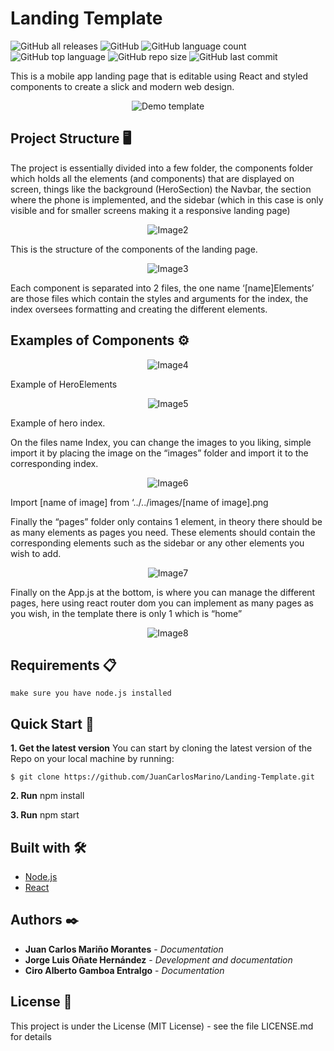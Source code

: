 # Landing Template

![GitHub all releases](https://img.shields.io/github/downloads/JuanCarlosMarino/Landing-Template/total)
![GitHub](https://img.shields.io/github/license/JuanCarlosMarino/Landing-Template)
![GitHub language count](https://img.shields.io/github/languages/count/JuanCarlosMarino/Landing-Template)
![GitHub top language](https://img.shields.io/github/languages/top/JuanCarlosMarino/Landing-Template)
![GitHub repo size](https://img.shields.io/github/repo-size/JuanCarlosMarino/Landing-Template)
![GitHub last commit](https://img.shields.io/github/last-commit/JuanCarlosMarino/Landing-Template)

This is a mobile app landing page that is editable using React and styled components to create a slick and modern web design.


<p align="center">
  <img src="/src/images/Demo.jpeg" alt="Demo template"/>
</p>

## Project Structure 🖥

The project is essentially divided into a few folder, the components folder which holds all the elements (and components) that are displayed on screen, things like the background (HeroSection) the Navbar, the section where the phone is implemented, and the sidebar (which in this case is only visible and for smaller screens making it a responsive landing page)

<p align="center">
  <img src="/src/images/Image2.jpg" alt="Image2"/>
</p>
This is the structure of the components of the landing page.

<p align="center">
  <img src="/src/images/Image3.jpg" alt="Image3"/>
</p>
Each component is separated into 2 files, the one name ‘[name]Elements’ are those files which contain the styles and arguments for the index, the index oversees formatting and creating the different elements.

## Examples of Components ⚙

<p align="center">
  <img src="/src/images/Image4.jpg" alt="Image4"/>
</p>

Example of HeroElements

<p align="center">
  <img src="/src/images/Image5.jpg" alt="Image5"/>
</p>

Example of hero index.

On the files name Index, you can change the images to you liking, simple import it by placing the image on the “images” folder and import it to the corresponding index.


<p align="center">
  <img src="/src/images/Image6.jpg" alt="Image6"/>
</p>
Import [name of image] from ‘../../images/[name of image].png

Finally the “pages” folder only contains 1 element, in theory there should be as many elements as pages you need. These elements should contain the corresponding elements such as the sidebar or any other elements you wish to add.
<p align="center">
  <img src="/src/images/Image7.jpg" alt="Image7"/>
</p>

Finally on the App.js at the bottom, is where you can manage the different pages, here using react router dom you can implement as many pages as you wish, in the template there is only 1 which is “home”

<p align="center">
  <img src="/src/images/Image8.jpg" alt="Image8"/>
</p>

## Requirements 📋

```
make sure you have node.js installed
```

## Quick Start 🚀

**1. Get the latest version**
You can start by cloning the latest version of the Repo on your local machine by running:

```
$ git clone https://github.com/JuanCarlosMarino/Landing-Template.git
```

**2. Run** npm install

**3. Run** npm start

## Built with 🛠️

* [Node.js](https://nodejs.org/es/)
* [React](https://es.reactjs.org/)

## Authors ✒️

* **Juan Carlos Mariño Morantes** - *Documentation* 
* **Jorge Luis Oñate Hernández** - *Development and documentation* 
* **Ciro Alberto Gamboa Entralgo** - *Documentation* 

## License 📄

This project is under the License (MIT License) - see the file LICENSE.md for details
